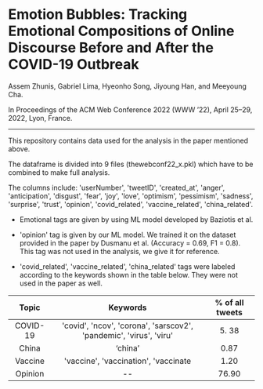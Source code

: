 # Emotion Bubbles: Tracking Emotional Compositions of Online Discourse Before and After the COVID-19 Outbreak

Assem Zhunis, Gabriel Lima, Hyeonho Song, Jiyoung Han, and Meeyoung Cha. 

In Proceedings of the ACM Web Conference 2022 (WWW ’22), April 25–29, 2022, Lyon, France.

______

This repository contains data used for the analysis in the paper mentioned above. 

The dataframe is divided into 9 files (thewebconf22_x.pkl) which have to be combined to make full analysis. 

The columns include: 
'userNumber', 'tweetID', 'created_at',
       'anger', 'anticipation', 'disgust', 'fear', 'joy', 'love', 'optimism',
       'pessimism', 'sadness', 'surprise', 'trust', 'opinion',
       'covid_related', 'vaccine_related', 'china_related'.
       
* Emotional tags are given by using ML model developed by Baziotis et al. 

* 'opinion' tag is given by our ML model. We trained it on the dataset provided in the paper by Dusmanu et al. (Accuracy = 0.69, F1 = 0.8). This tag was not used in the analysis, we give it for reference.
       
*  'covid_related', 'vaccine_related', 'china_related' tags were labeled according to the keywords shown in the table below. They were not used in the paper as well.

|   **Topic**  |                              **Keywords**                              |% of all tweets|
|:--------:|:------------------------------------------------------------------:|:----------------:|
| COVID-19 | 'covid', 'ncov', 'corona', 'sarscov2', 'pandemic', 'virus', 'viru' |       5. 38      |
|   China  |                               ‘china’                              |       0.87       |
|  Vaccine |                'vaccine', 'vaccination', 'vaccinate                |       1.20       |
|  Opinion |                                 --                                 |       76.90      |
